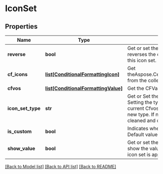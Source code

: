 # IconSet

## Properties
Name | Type | Description | Notes
------------ | ------------- | ------------- | -------------
**reverse** | **bool** | Get or set the flag indicating whether to reverses the default order of the   icons in this icon set.  Default value is false.              | [optional] 
**cf_icons** | [**list[ConditionalFormattingIcon]**](ConditionalFormattingIcon.md) | Get theAspose.Cells.ConditionalFormattingIcon from the collection | [optional] 
**cfvos** | [**list[ConditionalFormattingValue]**](ConditionalFormattingValue.md) | Get the CFValueObjects instance. | [optional] 
**icon_set_type** | **str** | Get or Set the icon set type to display.  Setting the type will auto check    if the current Cfvos&#39;s count is accord with the new type. If not accord,    old Cfvos will be cleaned and default Cfvos will be added.              | [optional] 
**is_custom** | **bool** | Indicates whether the icon set is custom.  Default value is false. | [optional] 
**show_value** | **bool** | Get or set the flag indicating whether to show the values of the cells on    which this icon set is applied.  Default value is true.              | [optional] 

[[Back to Model list]](../README.md#documentation-for-models) [[Back to API list]](../README.md#documentation-for-api-endpoints) [[Back to README]](../README.md)


